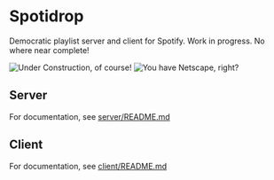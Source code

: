 # Spotidrop

Democratic playlist server and client for Spotify. Work in progress. No where near complete!

![Under Construction, of course!](https://www.dropbox.com/s/n5x7oosaffoscvl/construction.gif "Erm.. Under Construction!")
![You have Netscape, right?](https://www.dropbox.com/s/kdzo9ecwgop44yq/iex_net.gif "You have Netscape, right?")

## Server

For documentation, see [server/README.md](server/README.md) 

## Client

For documentation, see [client/README.md](client/README.md)